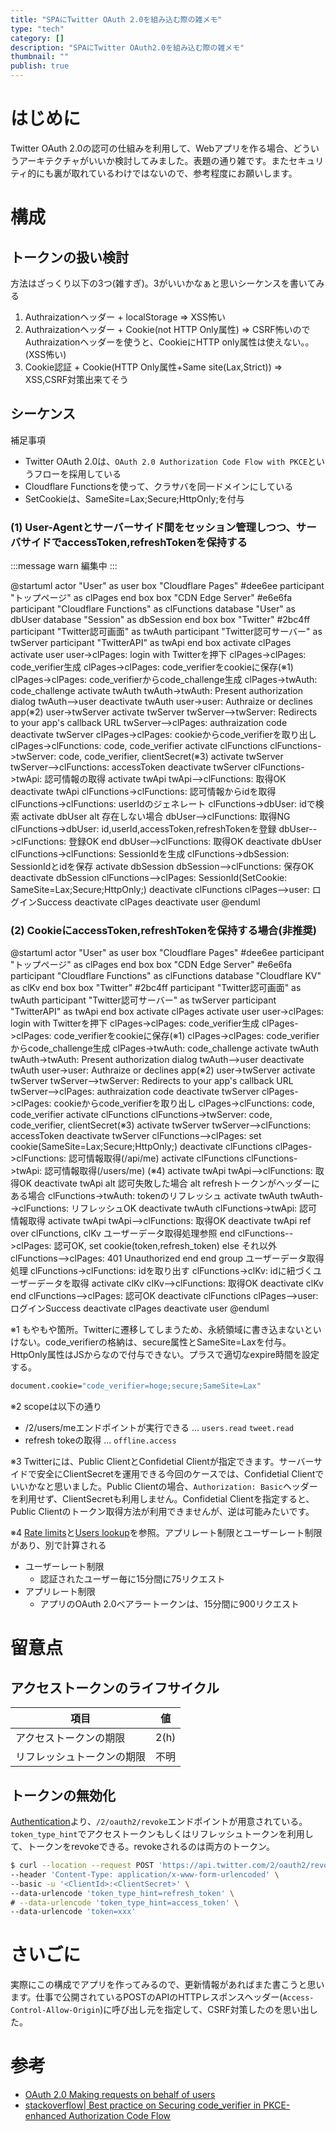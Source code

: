 ```yaml
---
title: "SPAにTwitter OAuth 2.0を組み込む際の雑メモ"
type: "tech"
category: []
description: "SPAにTwitter OAuth2.0を組み込む際の雑メモ"
thumbnail: ""
publish: true
---
```


# はじめに
Twitter OAuth 2.0の認可の仕組みを利用して、Webアプリを作る場合、どういうアーキテクチャがいいか検討してみました。表題の通り雑です。またセキュリティ的にも裏が取れているわけではないので、参考程度にお願いします。
# 構成


## トークンの扱い検討
方法はざっくり以下の3つ(雑すぎ)。3がいいかなぁと思いシーケンスを書いてみる

1. Authraizationヘッダー + localStorage
  => XSS怖い
2. Authraizationヘッダー + Cookie(not HTTP Only属性)
  => CSRF怖いのでAuthraizationヘッダーを使うと、CookieにHTTP only属性は使えない。。(XSS怖い)
3. Cookie認証 + Cookie(HTTP Only属性+Same site(Lax,Strict))
  => XSS,CSRF対策出来てそう

## シーケンス

補足事項
* Twitter OAuth 2.0は、`OAuth 2.0 Authorization Code Flow with PKCE`というフローを採用している
* Cloudflare Functionsを使って、クラサバを同一ドメインにしている
* SetCookieは、SameSite=Lax;Secure;HttpOnly;を付与

### (1) User-Agentとサーバーサイド間をセッション管理しつつ、サーバサイドでaccessToken,refreshTokenを保持する

:::message warn
編集中
:::

@startuml
actor "User" as user
box "Cloudflare Pages" #dee6ee
  participant "トップページ" as clPages
end box
box "CDN Edge Server" #e6e6fa
  participant "Cloudflare Functions" as clFunctions
  database "User" as dbUser
  database "Session" as dbSession
end box
box "Twitter" #2bc4ff
  participant "Twitter認可画面" as twAuth
  participant "Twitter認可サーバー" as twServer
  participant "TwitterAPI" as twApi
end box
activate clPages
activate user
user->clPages: login with Twitterを押下
clPages->clPages: code_verifier生成
clPages->clPages: code_verifierをcookieに保存(※1)
clPages->clPages: code_verifierからcode_challenge生成
clPages->twAuth: code_challenge
activate twAuth
twAuth->twAuth: Present authorization dialog
twAuth-->user
deactivate twAuth
user->user: Authraize or declines app(※2)
user->twServer
activate twServer
twServer-->twServer: Redirects to your app's callback URL
twServer-->clPages: authraization code
deactivate twServer
clPages->clPages: cookieからcode_verifierを取り出し
clPages->clFunctions: code, code_verifier
activate clFunctions
clFunctions->twServer: code, code_verifier, clientSecret(※3)
activate twServer
twServer-->clFunctions: accessToken
deactivate twServer
clFunctions->twApi: 認可情報の取得
activate twApi
twApi-->clFunctions: 取得OK
deactivate twApi
clFunctions->clFunctions: 認可情報からidを取得
clFunctions->clFunctions: userIdのジェネレート
clFunctions->dbUser: idで検索
activate dbUser
alt 存在しない場合
  dbUser-->clFunctions: 取得NG
  clFunctions->dbUser: id,userId,accessToken,refreshTokenを登録
  dbUser-->clFunctions: 登録OK
end
dbUser-->clFunctions: 取得OK
deactivate dbUser
clFunctions->clFunctions: SessionIdを生成
clFunctions->dbSession: SessionIdとidを保存
activate dbSession
dbSession-->clFunctions: 保存OK
deactivate dbSession
clFunctions-->clPages: SessionId(SetCookie: SameSite=Lax;Secure;HttpOnly;)
deactivate clFunctions
clPages-->user: ログインSuccess
deactivate clPages
deactivate user
@enduml


### (2) CookieにaccessToken,refreshTokenを保持する場合(非推奨)

@startuml
actor "User" as user
box "Cloudflare Pages" #dee6ee
  participant "トップページ" as clPages
end box
box "CDN Edge Server" #e6e6fa
  participant "Cloudflare Functions" as clFunctions
  database "Cloudflare KV" as clKv
end box
box "Twitter" #2bc4ff
  participant "Twitter認可画面" as twAuth
  participant "Twitter認可サーバー" as twServer
  participant "TwitterAPI" as twApi
end box
activate clPages
activate user
user->clPages: login with Twitterを押下
clPages->clPages: code_verifier生成
clPages->clPages: code_verifierをcookieに保存(※1)
clPages->clPages: code_verifierからcode_challenge生成
clPages->twAuth: code_challenge
activate twAuth
twAuth->twAuth: Present authorization dialog
twAuth-->user
deactivate twAuth
user->user: Authraize or declines app(※2)
user->twServer
activate twServer
twServer-->twServer: Redirects to your app's callback URL
twServer-->clPages: authraization code
deactivate twServer
clPages->clPages: cookieからcode_verifierを取り出し
clPages->clFunctions: code, code_verifier
activate clFunctions
clFunctions->twServer: code, code_verifier, clientSecret(※3)
activate twServer
twServer-->clFunctions: accessToken
deactivate twServer
clFunctions-->clPages: set cookie(SameSite=Lax;Secure;HttpOnly;)
deactivate clFunctions
clPages->clFunctions: 認可情報取得(/api/me)
activate clFunctions
clFunctions->twApi: 認可情報取得(/users/me) (※4)
activate twApi
twApi-->clFunctions: 取得OK
deactivate twApi
alt 認可失敗した場合
  alt refreshトークンがヘッダーにある場合
    clFunctions->twAuth: tokenのリフレッシュ
    activate twAuth
    twAuth-->clFunctions: リフレッシュOK
    deactivate twAuth
    clFunctions->twApi: 認可情報取得
    activate twApi
    twApi-->clFunctions: 取得OK
    deactivate twApi
    ref over clFunctions, clKv
      ユーザーデータ取得処理参照
    end
    clFunctions-->clPages: 認可OK, set cookie(token,refresh_token)
  else それ以外
    clFunctions-->clPages: 401 Unauthorized
  end
end
group ユーザーデータ取得処理
  clFunctions->clFunctions: idを取り出す
  clFunctions->clKv: idに紐づくユーザーデータを取得
  activate clKv
  clKv-->clFunctions: 取得OK
  deactivate clKv
end
clFunctions-->clPages: 認可OK
deactivate clFunctions
clPages-->user: ログインSuccess
deactivate clPages
deactivate user
@enduml


※1
もやもや箇所。Twitterに遷移してしまうため、永続領域に書き込まないといけない。code_verifierの格納は、secure属性とSameSite=Laxを付与。HttpOnly属性はJSからなので付与できない。プラスで適切なexpire時間を設定する。
```bash
document.cookie="code_verifier=hoge;secure;SameSite=Lax"
```

※2
scopeは以下の通り
* /2/users/meエンドポイントが実行できる ... `users.read` `tweet.read`
* refresh tokeの取得 ... `offline.access`

※3
Twitterには、Public ClientとConfidetial Clientが指定できます。サーバーサイドで安全にClientSecretを運用できる今回のケースでは、Confidetial Clientでいいかなと思いました。Public Clientの場合、`Authorization: Basic`ヘッダーを利用せず、ClientSecretも利用しません。Confidetial Clientを指定すると、Public Clientのトークン取得方法が利用できませんが、逆は可能みたいです。

※4
[Rate limits](https://developer.twitter.com/en/docs/twitter-api/rate-limits)と[Users lookup](https://developer.twitter.com/en/docs/twitter-api/users/lookup/api-reference/get-users-me)を参照。アプリレート制限とユーザーレート制限があり、別で計算される

* ユーザーレート制限
  * 認証されたユーザー毎に15分間に75リクエスト
* アプリレート制限
  * アプリのOAuth 2.0ベアラートークンは、15分間に900リクエスト


# 留意点

## アクセストークンのライフサイクル

|項目|値|
|---|---|
|アクセストークンの期限|2(h)
|リフレッシュトークンの期限|不明

## トークンの無効化
[Authentication](https://developer.twitter.com/en/docs/authentication/oauth-2-0/user-access-token)より、`/2/oauth2/revoke`エンドポイントが用意されている。`token_type_hint`でアクセストークンもしくはリフレッシュトークンを利用して、トークンをrevokeできる。revokeされるのは両方のトークン。

```bash
$ curl --location --request POST 'https://api.twitter.com/2/oauth2/revoke' \
--header 'Content-Type: application/x-www-form-urlencoded' \
--basic -u '<ClientId>:<ClientSecret>' \
--data-urlencode 'token_type_hint=refresh_token' \
# --data-urlencode 'token_type_hint=access_token' \
--data-urlencode 'token=xxx'
```


# さいごに
実際にこの構成でアプリを作ってみるので、更新情報があればまた書こうと思います。仕事で公開されているPOSTのAPIのHTTPレスポンスヘッダー(`Access-Control-Allow-Origin`)に呼び出し元を指定して、CSRF対策したのを思い出した。

# 参考

* [OAuth 2.0 Making requests on behalf of users](https://developer.twitter.com/en/docs/authentication/oauth-2-0/authorization-code)
* [stackoverflow| Best practice on Securing code_verifier in PKCE-enhanced Authorization Code Flow](https://stackoverflow.com/questions/67517436/best-practice-on-securing-code-verifier-in-pkce-enhanced-authorization-code-flow)


